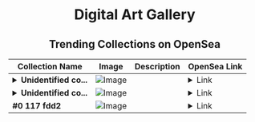 <div align="center">

# Digital Art Gallery

## Trending Collections on OpenSea

| Collection Name                       | Image                                                                                     | Description                       | OpenSea Link                                                                                          |
|---------------------------------------|-------------------------------------------------------------------------------------------|-----------------------------------|--------------------------------------------------------------------------------------------------------|
| **<details><summary>Unidentified co...</summary>Unidentified contract c3ce892e-7a18-4605-8cdc-3febf42eba80</details>** | ![Image](https://i2.seadn.io/optimism/0x579e4f4a7e577ef5ac6e9221ca8f11dd6d43316d/6404459f0a28661c41bd910f8b5899/e86404459f0a28661c41bd910f8b5899.png?w=200&auto=format) |  | <details><summary>Link</summary>[Unidentified contract c3ce892e-7a18-4605-8cdc-3febf42eba80](https://opensea.io/collection/unidentified-contract-c3ce892e-7a18-4605-8cdc-3feb)</details> |
| **<details><summary>Unidentified co...</summary>Unidentified contract 1ec27485-9558-4144-a372-c9c6d7d016cc</details>** | ![Image](https://i2.seadn.io/optimism/0x579e4f4a7e577ef5ac6e9221ca8f11dd6d43316d/6404459f0a28661c41bd910f8b5899/e86404459f0a28661c41bd910f8b5899.png?w=200&auto=format) |  | <details><summary>Link</summary>[Unidentified contract 1ec27485-9558-4144-a372-c9c6d7d016cc](https://opensea.io/collection/unidentified-contract-1ec27485-9558-4144-a372-c9c6)</details> |
| **#0 117 fdd2** | ![Image](https://i2.seadn.io/base/0x2ebd4845c54c605b2a1cc8dafecab2db12c57cf0/53834f05a4c1a44a3127b0358dc117/f053834f05a4c1a44a3127b0358dc117.jpeg?w=200&auto=format) |  | <details><summary>Link</summary>[#0 117 fdd2](https://opensea.io/collection/0-117-fdd2)</details> |

</div>